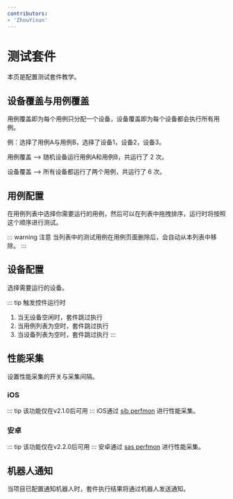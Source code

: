 ```yaml
---
contributors:
- 'ZhouYixun'
---
```


# 测试套件

本页是配置测试套件教学。

## 设备覆盖与用例覆盖

用例覆盖即为每个用例只分配一个设备，设备覆盖即为每个设备都会执行所有用例。

例：选择了用例A与用例B，选择了设备1，设备2，设备3。

用例覆盖 --> 随机设备运行用例A和用例B，共运行了 2 次。

设备覆盖 --> 所有设备都运行了两个用例，共运行了 6 次。

## 用例配置

在用例列表中选择你需要运行的用例，然后可以在列表中拖拽排序，运行时将按照这个顺序进行测试。

::: warning 注意
当列表中的测试用例在用例页面删除后，会自动从本列表中移除。
:::

## 设备配置

选择需要运行的设备。

::: tip 触发控件运行时
1. 当无设备空闲时，套件跳过执行
2. 当用例列表为空时，套件跳过执行
3. 当设备列表为空时，套件跳过执行
:::

## 性能采集

设置性能采集的开关与采集间隔。

### iOS
::: tip
该功能仅在v2.1.0后可用
:::
iOS通过 [sib perfmon](https://sonic-cloud.cn/sib/sib-perf.html) 进行性能采集。

### 安卓
::: tip
该功能仅在v2.2.0后可用
:::
安卓通过 [sas perfmon](https://sonic-cloud.cn/sas/re-sas.html) 进行性能采集。

## 机器人通知

当项目已配置通知机器人时，套件执行结果将通过机器人发送通知。

